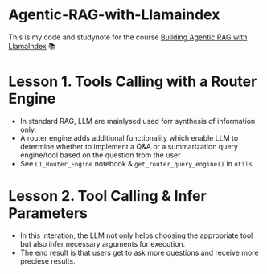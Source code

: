 # Agentic-RAG-with-Llamaindex

This is my code and studynote for the course [Building Agentic RAG with LlamaIndex](https://www.deeplearning.ai/short-courses/building-agentic-rag-with-llamaindex/) 📚

# Lesson 1. Tools Calling with a Router Engine

* In standard RAG, LLM are mainlysed used forr synthesis of information only.
* A router engine adds additional functionality which enable LLM to determine whether to implement a Q&A or a summarization query engine/tool based on the question from the user
* See `L1_Router_Engine` notebook & `get_router_query_engine()` in `utils`

# Lesson 2. Tool Calling & Infer Parameters

* In this interation, the LLM not only helps choosing the appropriate tool but also infer necessary arguments for execution. 
* The end result is that users get to ask more questions and receive more preciese results. 

